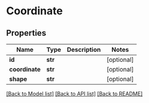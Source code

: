 # Coordinate

## Properties
Name | Type | Description | Notes
------------ | ------------- | ------------- | -------------
**id** | **str** |  | [optional] 
**coordinate** | **str** |  | [optional] 
**shape** | **str** |  | [optional] 

[[Back to Model list]](../README.md#documentation-for-models) [[Back to API list]](../README.md#documentation-for-api-endpoints) [[Back to README]](../README.md)


